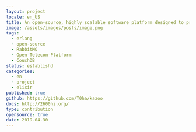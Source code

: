 ```yaml
---
layout: project
locale: en_US
title: An open-source, highly scalable software platform designed to provide carrier-grade VoIP switch functions and features
image: /assets/images/posts/image.png
tags:
  - erlang
  - open-source
  - RabbitMQ
  - Open-Telecom-Platform
  - CouchDB
status: establishd
categories:
  - en
  - project
  - elixir
published: true
github: https://github.com/T0ha/kazoo
docs: http://2600hz.org/
type: contribution
opensource: true
date: 2019-04-30
---
```



